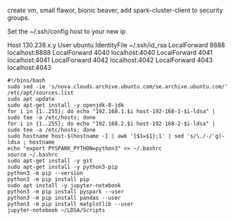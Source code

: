 create vm, small flawor, bionic beaver, add spark-cluster-client to security groups.

Set the ~/.ssh/config host to your new ip

Host 130.238.x.y
  User ubuntu
  IdentityFile ~/.ssh/id_rsa
  LocalForward 8888 localhost:8888
  LocalForward 4040 localhost:4040
  LocalForward 4041 localhost:4041
  LocalForward 4042 localhost:4042
  LocalForward 4043 localhost:4043


```shell
#!/bins/bash
sudo sed -ie 's/nova.clouds.archive.ubuntu.com/se.archive.ubuntu.com/' /etc/apt/sources.list 
sudo apt update
sudo apt-get install -y openjdk-8-jdk
for i in {1..255}; do echo "192.168.1.$i host-192-168-1-$i-ldsa" | sudo tee -a /etc/hosts; done
for i in {1..255}; do echo "192.168.2.$i host-192-168-2-$i-ldsa" | sudo tee -a /etc/hosts; done
sudo hostname host-$(hostname -I | awk '{$1=$1};1' | sed 's/\./-/'g)-ldsa ; hostname
echo "export PYSPARK_PYTHON=python3" >> ~/.bashrc
source ~/.bashrc
sudo apt-get install -y git
sudo apt-get install -y python3-pip
python3 -m pip --version
python3 -m pip install pip
sudo apt install -y jupyter-notebook
python3 -m pip install pyspark --user
python3 -m pip install pandas --user
python3 -m pip install matplotlib --user
jupyter-notebook ~/LDSA/Scripts
```
